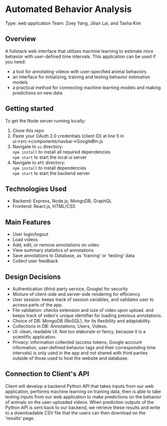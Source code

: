 # Automated Behavior Analysis 

Type: web application
Team: Zoey Yang, Jilian Lai, and Tasha Kim

## Overview
A fullstack web interface that utilizes machine learning to estimate mice behavior with user-defined time intervals. This application can be used if you need:
- a tool for annotating videos with user-specified animal behaviors
- an interface for initializing, training and testing behavior estimation models
- a practical method for connecting machine learning models and making predictions on new data

## Getting started
To get the Node server running locally:<br/>
1. Clone this repo<br/>
2. Paste your OAuth 2.0 credentials (client ID) at line 5 in<br/>
ui->src->components/navbar->GoogleBtn.js<br/>
3. Navigate to `ui` directory:<br/>
`npm install` to install all required dependencies<br/>
`npm start` to start the local ui server<br/>
3. Navigate to `API` directory:<br/>
`npm install` to install dependencies<br/>
`npm start` to start the backend server <br/>

## Technologies Used
- Backend: Express, Node.js, MongoDB, GraphQL
- Frontend: React.js, HTML/CSS

## Main Features
- User login/logout
- Load videos
- Add, edit, or remove annotations on video
- View summary statistics of annotations
- Save annotations to Database, as 'training' or 'testing' data
- Collect user feedback

## Design Decisions
- Authentication (third-party service, Google) for security
- Mixture of client-side and server-side rendering for efficiency
- User session: keeps track of session variables, and validates user to access parts of the app.
- File validation: checks extension and size of video upon upload. and keeps track of video's unique identifier for loading previous annotations.
- Choice of DB: MongoDB (NoSQL), for its flexibility and adaptability.
- Collections in DB: Annotations, Users, Videos. 
- UI: clean, readable UI. Not too elaborate or fancy, because it is a scientific application.
- Privacy: information collected (access tokens, Google account information, user-defined behavior tags and their corresponding time intervals) is only used in the app and not shared with third parties outside of those used to host the website and database.

## Connection to Client's API
Client will develop a backend Python API that takes inputs from our web application, performs machine learning on training data, then is able to take testing inputs from our web application to make predictions on the behavior of animals on the user-uploaded videos. When prediction outputs of the Python API is sent back to our backend, we retrieve these results and write to a downloadable CSV file that the users can then download on the 'results' page.

